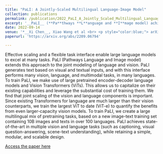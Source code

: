```yaml
---
title: "PaLI: A Jointly-Scaled Multilingual Language-Image Model"
collection: publications
permalink: /publication/2022_PaLI_A_Jointly_Scaled_Multilingual_Language_Image_Model
excerpt: '__PaLI__ (**Pa**thways **L**anguage and **I**mage model) achieves state-of-the-art in multiple vision and language tasks (such as captioning, visual question-answering, scene-text understanding), while retaining a simple, modular, and scalable design.'
date: 2022-09-14
venue: '*__Xi Chen__, Xiao Wang et al <br> <p style="color:blue;"> arXiv:2209.06794 (2022) <\p>*'
paperurl: 'https://arxiv.org/abs/2209.06794'

---
```


Effective scaling and a flexible task interface enable large language models to excel at many tasks. PaLI (Pathways Language and Image model) extends this approach to the joint modeling of language and vision. PaLI generates text based on visual and textual inputs, and with this interface performs many vision, language, and multimodal tasks, in many languages. To train PaLI, we make use of large pretrained encoder-decoder language models and Vision Transformers (ViTs). This allows us to capitalize on their existing capabilities and leverage the substantial cost of training them. We find that joint scaling of the vision and language components is important. Since existing Transformers for language are much larger than their vision counterparts, we train the largest ViT to date (ViT-e) to quantify the benefits from even larger-capacity vision models. To train PaLI, we create a large multilingual mix of pretraining tasks, based on a new image-text training set containing 10B images and texts in over 100 languages. PaLI achieves state-of-the-art in multiple vision and language tasks (such as captioning, visual question-answering, scene-text understanding), while retaining a simple, modular, and scalable design.

[Access the paper here](https://arxiv.org/abs/2209.06794)
